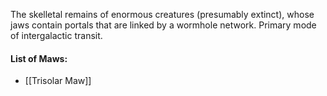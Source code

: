The skelletal remains of enormous creatures (presumably extinct), whose jaws contain portals that are linked by a wormhole network. Primary mode of intergalactic transit.

#### List of Maws:
- [[Trisolar Maw]]